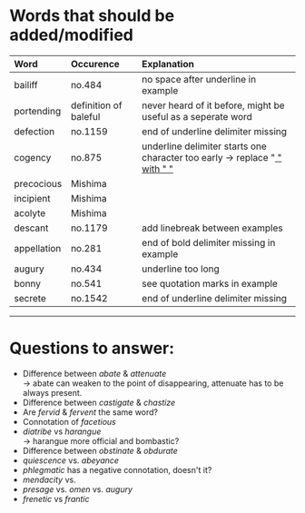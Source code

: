 # Words that should be added/modified

| Word              | Occurence             | Explanation                                                                      |
| :---------------- | :--------             | :----------------------                                                          |
| bailiff           | no.484                | no space after underline in example                                              |
| portending        | definition of baleful | never heard of it before, might be useful as a seperate word                     |
| defection         | no.1159               | end of underline delimiter missing                                               |
| cogency           | no.875                | underline delimiter starts one character too early -> replace "<u> " with " <u>" |
| precocious        | Mishima               |                                                                                  |
| incipient         | Mishima               |                                                                                  |
| acolyte           | Mishima               |                                                                                  |
| descant           | no.1179               | add linebreak between examples                                                   |
| appellation       | no.281                | end of bold delimiter missing in example                                         |
| augury            | no.434                | underline too long                                                               |
| bonny             | no.541                | see quotation marks in example                                                   |
| secrete           | no.1542               | end of underline delimiter missing                                               |

----

# Questions to answer:

- Difference between _abate_ & _attenuate_<br />
  → abate can weaken to	 the point of disappearing, attenuate has to be always present.
- Difference between _castigate_ & _chastize_
- Are _fervid_ & _fervent_ the same word?
- Connotation of _facetious_
- _diatribe_ vs _harangue_<br />
  → harangue more official and bombastic?
- Difference between _obstinate_ &  _obdurate_
- _quiescence_ vs. _abeyance_
- _phlegmatic_ has a negative connotation, doesn't it?
- _mendacity_ vs.
- _presage_ vs. _omen_ vs. _augury_
- _frenetic_ vs _frantic_
